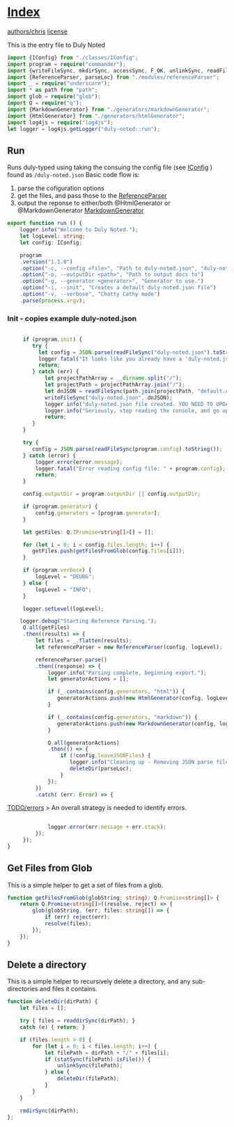 

# [Index](#Index)
 [authors/chris](.././authors.md.md#authors/chris) 
 [license](.././license.md.md#license) 

This is the entry file to Duly Noted

```typescript
import {IConfig} from "./classes/IConfig";
import program = require("commander");
import {writeFileSync, mkdirSync, accessSync, F_OK, unlinkSync, readFileSync, readdirSync, rmdirSync, statSync} from "fs";
import {ReferenceParser, parseLoc} from "./modules/referenceParser";
import _ = require("underscore");
import * as path from "path";
import glob = require("glob");
import Q = require("q");
import {MarkdownGenerator} from "./generators/markdownGenerator";
import {HtmlGenerator} from "./generators/htmlGenerator";
import log4js = require("log4js");
let logger = log4js.getLogger("duly-noted::run");


```

## Run

Runs duly-typed using taking the consuing the config file (see [IConfig](.././ts/classes/IConfig.ts.md#IConfig) ) found as `/duly-noted.json`
Basic code flow is:
1. parse the cofiguration options
2. get the files, and pass those to the [ReferenceParser](.././ts/modules/referenceParser.ts.md#ReferenceParser) 
3. output the reponse to either/both @HtmlGenerator or @MarkdownGenerator [MarkdownGenerator](.././ts/generators/markdownGenerator.ts.md#MarkdownGenerator) 

```typescript
export function run () {
    logger.info("Welcome to Duly Noted.");
    let logLevel: string;
    let config: IConfig;

    program
    .version("1.1.0")
    .option("-c, --config <file>", "Path to duly-noted.json", "duly-noted.json")
    .option("-o, --outputDir <path>", "Path to output docs to")
    .option("-g, --generator <generator>", "Generator to use.")
    .option("-i, --init", "Creates a default duly-noted.json file")
    .option("-v, --verbose", "Chatty Cathy mode")
    .parse(process.argv);

```
 ### Init - copies example duly-noted.json
```typescript
    
     if (program.init) {
        try {
          let config = JSON.parse(readFileSync("duly-noted.json").toString());
          logger.fatal("It looks like you already have a 'duly-noted.json' file. Please just update that one.");
          return;
        } catch (err) {
            let projectPathArray = __dirname.split("/");
            let projectPath = projectPathArray.join("/");
            let dnJSON = readFileSync(path.join(projectPath, "default.duly-noted.json")).toString();
            writeFileSync("duly-noted.json", dnJSON);
            logger.info("duly-noted.json file created. YOU NEED TO UPDATE IT TO FIT YOUR NEEDS. Duly Noted will not work off-the-shelf.");
            logger.info("Seriously, stop reading the console, and go update your brand new duly-noted.json file aleady!");
            return;
        }
     }

     try {
        config = JSON.parse(readFileSync(program.config).toString());
     } catch (error) {
         logger.error(error.message);
         logger.fatal("Error reading config file: " + program.config);
         return;
     }

     config.outputDir = program.outputDir || config.outputDir;

     if (program.generator) {
         config.generators = [program.generator];
     }

     let getFiles: Q.IPromise<string[]>[] = [];

     for (let i = 0; i < config.files.length; i++) {
        getFiles.push(getFilesFromGlob(config.files[i]));
     }

     if (program.verbose) {
         logLevel = "DEUBG";
     } else {
         logLevel = "INFO";
     }

     logger.setLevel(logLevel);

    logger.debug("Starting Reference Parsing.");
     Q.all(getFiles)
     .then((results) => {
         let files = _.flatten(results);
         let referenceParser = new ReferenceParser(config, logLevel);

         referenceParser.parse()
         .then((response) => {
             logger.info("Parsing complete, beginning export.");
             let generatorActions = [];

             if (_.contains(config.generators, "html")) {
                generatorActions.push(new HtmlGenerator(config, logLevel).generate());
             }

             if (_.contains(config.generators, "markdown")) {
                generatorActions.push(new MarkdownGenerator(config, logLevel).generate());
             }

             Q.all(generatorActions)
             .then(() => {
                 if (!config.leaveJSONFiles) {
                    logger.info("Cleaning up - Removing JSON parse files.");
                    deleteDir(parseLoc);
                 }
             });
         })
         .catch( (err: Error) => {
```
 [TODO/errors](#TODO/errors) > An overall strategy is needed to identify errors.
```typescript
            
             logger.error(err.message + err.stack);
         });
     });
}

```

## Get Files from Glob
This is a simple helper to get a set of files from a glob.

```typescript
function getFilesFromGlob(globString: string): Q.Promise<string[]> {
    return Q.Promise<string[]>((resolve, reject) => {
        glob(globString, (err, files: string[]) => {
            if (err) reject(err);
            resolve(files);
        });
    });
}

```

## Delete a directory
This is a simple helper to recursively delete a directory, and any sub-directories and files it contains.

```typescript
function deleteDir(dirPath) {
    let files = [];

    try { files = readdirSync(dirPath); }
    catch (e) { return; }

    if (files.length > 0) {
        for (let i = 0; i < files.length; i++) {
            let filePath = dirPath + "/" + files[i];
            if (statSync(filePath).isFile()) {
                unlinkSync(filePath);
            } else {
                deleteDir(filePath);
            }
        }
    }

    rmdirSync(dirPath);
};
```
